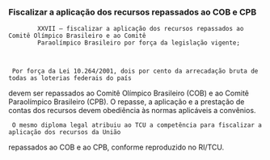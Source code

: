 ### Fiscalizar a aplicação dos recursos repassados ao COB e CPB ###


            XXVII – fiscalizar a aplicação dos recursos repassados ao Comitê Olímpico Brasileiro e ao Comitê
            Paraolímpico Brasileiro por força da legislação vigente;



     Por força da Lei 10.264/2001, dois por cento da arrecadação bruta de todas as loterias federais do país
devem ser repassados ao Comitê Olímpico Brasileiro (COB) e ao Comitê Paraolímpico Brasileiro (CPB). O
repasse, a aplicação e a prestação de contas dos recursos devem obediência às normas aplicáveis a convênios.

     O mesmo diploma legal atribuiu ao TCU a competência para fiscalizar a aplicação dos recursos da União
repassados ao COB e ao CPB, conforme reproduzido no RI/TCU.